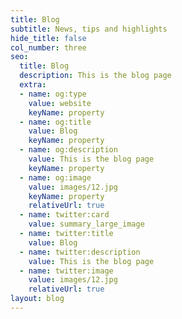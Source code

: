 ```yaml
---
title: Blog
subtitle: News, tips and highlights
hide_title: false
col_number: three
seo:
  title: Blog
  description: This is the blog page
  extra:
  - name: og:type
    value: website
    keyName: property
  - name: og:title
    value: Blog
    keyName: property
  - name: og:description
    value: This is the blog page
    keyName: property
  - name: og:image
    value: images/12.jpg
    keyName: property
    relativeUrl: true
  - name: twitter:card
    value: summary_large_image
  - name: twitter:title
    value: Blog
  - name: twitter:description
    value: This is the blog page
  - name: twitter:image
    value: images/12.jpg
    relativeUrl: true
layout: blog
---
```


